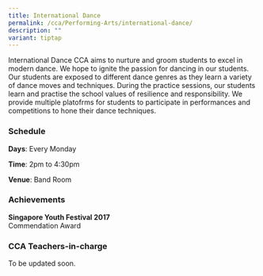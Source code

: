 ```yaml
---
title: International Dance
permalink: /cca/Performing-Arts/international-dance/
description: ""
variant: tiptap
---
```

<p>International Dance CCA aims to nurture and groom students to excel in
modern dance. We hope to ignite the passion for dancing in our students.
Our students are exposed to different dance genres as they learn a variety
of dance moves and techniques. During the practice sessions, our students
learn and practise the school values of resilience and responsibility.
We provide multiple platofrms for students to participate in performances
and competitions to hone their dance techniques.</p>
<h3>Schedule</h3>
<p><strong>Days</strong>: Every Monday</p>
<p><strong>Time</strong>: 2pm to 4:30pm</p>
<p><strong>Venue</strong>: Band Room</p>
<h3>Achievements</h3>
<p><strong>Singapore Youth Festival 2017</strong>
<br>Commendation Award</p>
<h3>CCA Teachers-in-charge</h3>
<p>To be updated soon.</p>
